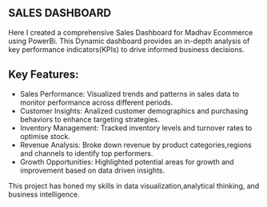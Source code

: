## SALES DASHBOARD
Here I created a comprehensive Sales Dashboard for Madhav Ecommerce using PowerBi.
This Dynamic dashboard provides an in-depth analysis of key performance indicators(KPIs) to drive informed business decisions.
## Key Features:
* Sales Performance: Visualized trends and patterns in sales data to monitor performance across different periods.
* Customer Insights: Analized customer demographics and purchasing behaviors to enhance targeting strategies.
* Inventory Management: Tracked inventory levels and turnover rates to optimise stock.
* Revenue Analysis: Broke down revenue by product categories,regions and channels to identify top performers.
* Growth Opportunities: Highlighted potential areas for growth and improvement based on data driven insights.

 This project has honed my skills in data visualization,analytical thinking, and business intelligence.
